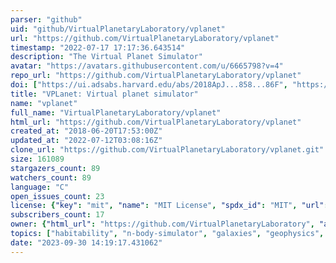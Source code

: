 ```yaml
---
parser: "github"
uid: "github/VirtualPlanetaryLaboratory/vplanet"
url: "https://github.com/VirtualPlanetaryLaboratory/vplanet"
timestamp: "2022-07-17 17:17:36.643514"
description: "The Virtual Planet Simulator"
avatar: "https://avatars.githubusercontent.com/u/6665798?v=4"
repo_url: "https://github.com/VirtualPlanetaryLaboratory/vplanet"
doi: ["https://ui.adsabs.harvard.edu/abs/2018ApJ...858...86F", "https://ui.adsabs.harvard.edu/abs/2016arXiv160806919B", "https://ui.adsabs.harvard.edu/abs/2018ascl.soft11017B/abstract"]
title: "VPLanet: Virtual planet simulator"
name: "vplanet"
full_name: "VirtualPlanetaryLaboratory/vplanet"
html_url: "https://github.com/VirtualPlanetaryLaboratory/vplanet"
created_at: "2018-06-20T17:53:00Z"
updated_at: "2022-07-12T03:08:16Z"
clone_url: "https://github.com/VirtualPlanetaryLaboratory/vplanet.git"
size: 161089
stargazers_count: 89
watchers_count: 89
language: "C"
open_issues_count: 23
license: {"key": "mit", "name": "MIT License", "spdx_id": "MIT", "url": "https://api.github.com/licenses/mit", "node_id": "MDc6TGljZW5zZTEz"}
subscribers_count: 17
owner: {"html_url": "https://github.com/VirtualPlanetaryLaboratory", "avatar_url": "https://avatars.githubusercontent.com/u/6665798?v=4", "login": "VirtualPlanetaryLaboratory", "type": "Organization"}
topics: ["habitability", "n-body-simulator", "galaxies", "geophysics", "orbits", "tides", "binary-stars", "rotation", "atmospheres", "magnetic-fields", "climate", "exoplanets", "stellar", "geochemistry", "atmospheric-escape", "planetary-science", "stellar-astrophysics", "astrobiology"]
date: "2023-09-30 14:19:17.431062"
---
```

